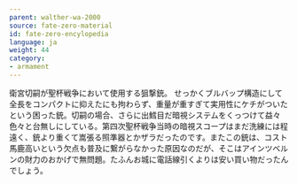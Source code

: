 ```yaml
---
parent: walther-wa-2000
source: fate-zero-material
id: fate-zero-encylopedia
language: ja
weight: 44
category:
- armament
---
```


衛宮切嗣が聖杯戦争において使用する狙撃銃。
せっかくブルバップ構造にして全長をコンパクトに抑えたにも拘わらず、重量が重すぎて実用性にケチがついたという困った銃。切嗣の場合、さらに出鱈目だ暗視システムをくっつけて益々色々と台無しにしている。第四次聖杯戦争当時の暗視スコープはまだ洗練には程遠く、銃より重くて嵩張る照準器とかザラだったのです。またこの銃は、コスト馬鹿高いという欠点も普及に繋がらなかった原因なのだが、そこはアインツベルンの財力のおかげで無問題。たふんお城に電話線引くよりは安い買い物だったんでしょう。
